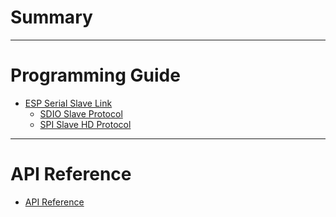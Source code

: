 # Summary

---

# Programming Guide

-   [ESP Serial Slave Link](index.md)
    -   [SDIO Slave Protocol](sdio_slave_protocol.md)
    -   [SPI Slave HD Protocol](spi_slave_hd_protocol.md)

---

# API Reference

-   [API Reference](api.md)
